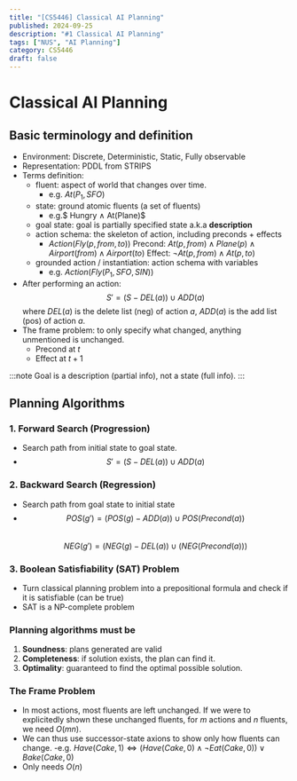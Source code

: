 ```yaml
---
title: "[CS5446] Classical AI Planning"
published: 2024-09-25
description: "#1 Classical AI Planning"
tags: ["NUS", "AI Planning"]
category: CS5446
draft: false
---
```


# Classical AI Planning
## Basic terminology and definition
- Environment: Discrete, Deterministic, Static, Fully observable
- Representation: PDDL from STRIPS
- Terms definition:
    - fluent: aspect of world that changes over time.
        - e.g. $At(P_1, SFO)$
    - state: ground atomic fluents (a set of fluents)
        - e.g.$ Hungry ∧ At(Plane)$
    - goal state: goal is partially specified state a.k.a **description**
    - action schema: the skeleton of action, including preconds + effects
        - $Action(Fly(p, from, to))$
            Precond: $At(p, from) ∧ Plane(p) ∧ Airport(from) ∧ Airport(to)$
            Effect: $¬At(p, from) ∧ At(p, to)$
    - grounded action / instantiation: action schema with variables
        - e.g. $Action(Fly (P_1, SFO, SIN))$
- After performing an action: 
    $$S' = (S - DEL(a)) ∪ ADD(a)$$
    where $DEL(a)$ is the delete list (neg) of action $a$, $ADD(a)$ is the add list (pos) of action $a$.
- The frame problem: to only specify what changed, anything unmentioned is unchanged.
    - Precond at $t$
    - Effect at $t+1$

:::note
Goal is a description (partial info), not a state (full info).
:::

## Planning Algorithms
### 1. Forward Search (Progression)
- Search path from initial state to goal state.
- $$S' = (S - DEL(a)) ∪ ADD(a)$$

### 2. Backward Search (Regression)
- Search path from goal state to initial state
- $$POS(g') = (POS(g) - ADD(a)) ∪ POS(Precond(a))$$   
    $$NEG(g') = (NEG(g) - DEL(a)) ∪ (NEG(Precond(a)))$$

### 3. Boolean Satisfiability (SAT) Problem
- Turn classical planning problem into a prepositional formula and check if it is satisfiable (can be true)
- SAT is a NP-complete problem

### Planning algorithms must be 
1. **Soundness**: plans generated are valid
2. **Completeness**: if solution exists, the plan can find it.
3. **Optimality**: guaranteed to find the optimal possible solution.

### The Frame Problem
- In most actions, most fluents are left unchanged. If we were to explicitedly shown these unchanged fluents,
for $m$ actions and $n$ fluents, we need $O(mn)$.
- We can thus use successor-state axions to show only how fluents can change.
    -e.g. $Have(Cake, 1) ⇔ (Have(Cake, 0) ∧ ¬Eat(Cake, 0)) ∨ Bake(Cake, 0)$
- Only needs $O(n)$
